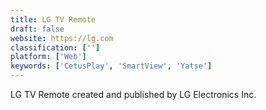 ```yaml
---
title: LG TV Remote
draft: false 
website: https://lg.com
classification: ['']
platform: ['Web']
keywords: ['CetusPlay', 'SmartView', 'Yatse']
---
```

LG TV Remote created and published by LG Electronics Inc.